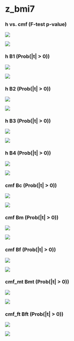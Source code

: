 # z_bmi7



### h vs. cmf (F-test p-value)

![](z_bmi7_cmf_h_p_MH.png)

![](z_bmi7_cmf_h_p_QQ.png)


### h B1 (Prob(|t| > 0))

![](z_bmi7_h_B1_p_MH.png)

![](z_bmi7_h_B1_p_QQ.png)


### h B2 (Prob(|t| > 0))

![](z_bmi7_h_B2_p_MH.png)

![](z_bmi7_h_B2_p_QQ.png)


### h B3 (Prob(|t| > 0))

![](z_bmi7_h_B3_p_MH.png)

![](z_bmi7_h_B3_p_QQ.png)


### h B4 (Prob(|t| > 0))

![](z_bmi7_h_B4_p_MH.png)

![](z_bmi7_h_B4_p_QQ.png)


### cmf Bc (Prob(|t| > 0))

![](z_bmi7_cmf_Bc_p_MH.png)

![](z_bmi7_cmf_Bc_p_QQ.png)


### cmf Bm (Prob(|t| > 0))

![](z_bmi7_cmf_Bm_p_MH.png)

![](z_bmi7_cmf_Bm_p_QQ.png)


### cmf Bf (Prob(|t| > 0))

![](z_bmi7_cmf_Bf_p_MH.png)

![](z_bmi7_cmf_Bf_p_QQ.png)


### cmf_mt Bmt (Prob(|t| > 0))

![](z_bmi7_cmf_mt_Bmt_p_MH.png)

![](z_bmi7_cmf_mt_Bmt_p_QQ.png)


### cmf_ft Bft (Prob(|t| > 0))

![](z_bmi7_cmf_ft_Bft_p_MH.png)

![](z_bmi7_cmf_ft_Bft_p_QQ.png)

